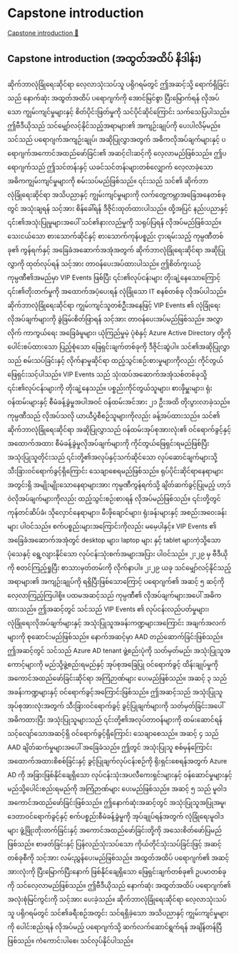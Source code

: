 # Capstone introduction

[Capstone introduction 🔗](https://www.coursera.org/learn/advanced-cybersecurity-concepts-and-capstone-project/lecture/yZFcQ/capstone-introduction)

## Capstone introduction (အထွတ်အထိပ် နိဒါန်း)

ဆိုက်ဘာလုံခြုံရေးဆိုင်ရာ လေ့လာသုံးသပ်သူ ပရိုဂရမ်တွင် ဤအဆင့်သို့ ရောက်ရှိခြင်းသည် နောက်ဆုံး အထွတ်အထိပ် ပရောဂျက်ကို အောင်မြင်စွာ ပြီးမြောက်ရန် လိုအပ်သော ကျွမ်းကျင်မှုများနှင့် စိတ်ပိုင်းဖြတ်မှုကို သင်ပိုင်ဆိုင်ကြောင်း သက်သေပြပါသည်။ ဤဗီဒီယိုသည် သင်မျှော်လင့်နိုင်သည့်အရာများ၏ အကျဉ်းချုပ်ကို ပေးပါလိမ့်မည်။ သင်သည် ပရောဂျက်အကျဉ်းချုပ်၊ အဆိုပြုလွှာအတွက် အဓိကလိုအပ်ချက်များနှင့် ပရောဂျက်အကောင်အထည်ဖော်ခြင်း၏ အဆင့်ငါးဆင့်ကို လေ့လာမည်ဖြစ်သည်။ ဤပရောဂျက်သည် ဤသင်တန်းနှင့် ယခင်သင်တန်းများတစ်လျှောက် လေ့လာခဲ့သော အဓိကကျွမ်းကျင်မှုများကို စမ်းသပ်မည်ဖြစ်သည်။ ၎င်းသည် သင်၏ ဆိုက်ဘာလုံခြုံရေးဆိုင်ရာ အသိပညာနှင့် ကျွမ်းကျင်မှုများကို လက်တွေ့ကမ္ဘာအခြေအနေတစ်ခုတွင် အသုံးချရန် သင့်အား စိန်ခေါ်ရန် ဒီဇိုင်းထုတ်ထားပါသည်။ ထို့အပြင် နည်းပညာနှင့် ၎င်း၏အသုံးပြုမှုများအပေါ် သင်၏နားလည်မှုကို သရုပ်ပြရန် လိုအပ်မည်ဖြစ်သည်။ သေးငယ်သော စားသောက်ဆိုင်နှင့် စားသောက်ကုန်ပစ္စည်း ငှားရမ်းသည့် ကုမ္ပဏီတစ်ခု၏ ကွန်ရက်နှင့် အခြေခံအဆောက်အအုံအတွက် ဆိုက်ဘာလုံခြုံရေးဆိုင်ရာ အဆိုပြုလွှာကို ထုတ်လုပ်ရန် သင့်အား တာဝန်ပေးအပ်ထားပါသည်။ ဤစိတ်ကူးယဉ်ကုမ္ပဏီ၏အမည်မှာ VIP Events ဖြစ်ပြီး ၎င်း၏လုပ်ငန်းများ တိုးချဲ့နေသောကြောင့် ၎င်း၏တိုးတက်မှုကို အထောက်အပံ့ပေးရန် လုံခြုံသော IT စနစ်တစ်ခု လိုအပ်ပါသည်။ ဆိုက်ဘာလုံခြုံရေးဆိုင်ရာ ကျွမ်းကျင်သူတစ်ဦးအနေဖြင့် VIP Events ၏ လုံခြုံရေးလိုအပ်ချက်များကို ခွဲခြမ်းစိတ်ဖြာရန် သင့်အား တာဝန်ပေးအပ်မည်ဖြစ်သည်။ အလွှာလိုက် ကာကွယ်ရေး အခြေခံမူများ၊ ယုံကြည်မှုမဲ့ ပုံစံနှင့် Azure Active Directory တို့ကို ပေါင်းစပ်ထားသော ပြည့်စုံသော ဖြေရှင်းချက်တစ်ခုကို ဒီဇိုင်းဆွဲပါ။ သင်၏အဆိုပြုလွှာသည် စမ်းသပ်ခြင်းနှင့် လိုက်နာမှုဆိုင်ရာ ထည့်သွင်းစဉ်းစားမှုများကိုလည်း ကိုင်တွယ်ဖြေရှင်းသင့်ပါသည်။ VIP Events သည် သုံးထပ်အဆောက်အအုံသစ်တစ်ခုသို့ ၎င်း၏လုပ်ငန်းများကို တိုးချဲ့နေသည်။ ပစ္စည်းကိုင်တွယ်သူများ၊ စားဖိုမှူးများ၊ ရုံးဝန်ထမ်းများနှင့် စီမံခန့်ခွဲမှုအပါအဝင် ဝန်ထမ်းအင်အား ၂၁ ဦးအထိ တိုးပွားလာခဲ့သည်။ ကုမ္ပဏီသည် လိုအပ်သလို ယာယီပွဲစီစဉ်သူများကိုလည်း ခန့်အပ်ထားသည်။ သင်၏ ဆိုက်ဘာလုံခြုံရေးဆိုင်ရာ အဆိုပြုလွှာသည် ဝန်ထမ်းအုပ်စုအားလုံး၏ ဝင်ရောက်ခွင့်နှင့် အထောက်အထား စီမံခန့်ခွဲမှုလိုအပ်ချက်များကို ကိုင်တွယ်ဖြေရှင်းရမည်ဖြစ်ပြီး အသုံးပြုသူတိုင်းသည် ၎င်းတို့၏အလုပ်နှင့်သက်ဆိုင်သော လုပ်ဆောင်ချက်များသို့ သီးခြားဝင်ရောက်ခွင့်ရှိကြောင်း သေချာစေရမည်ဖြစ်သည်။ ရုပ်ပိုင်းဆိုင်ရာနေရာများအတွင်းရှိ အမျိုးမျိုးသောနေရာများအား ကုမ္ပဏီကွန်ရက်သို့ ချိတ်ဆက်ခွင့်ပြုမည့် ဟာ့ဒ်ဝဲလိုအပ်ချက်များကိုလည်း ထည့်သွင်းစဉ်းစားရန် လိုအပ်မည်ဖြစ်သည်။ ၎င်းတို့တွင် ကုန်တင်ဆိပ်ခံ၊ သိုလှောင်နေရာများ၊ မီးဖိုချောင်များ၊ ရုံးခန်းများနှင့် အစည်းအဝေးခန်းများ ပါဝင်သည်။ စက်ပစ္စည်းများအကြောင်းကိုလည်း မမေ့ပါနှင့်။ VIP Events ၏ အခြေခံအဆောက်အအုံတွင် desktop များ၊ laptop များ နှင့် tablet များကဲ့သို့သော ပုံသေနှင့် ရွေ့လျားနိုင်သော လုပ်ငန်းသုံးစက်အများအပြား ပါဝင်သည်။
၂း၂၉ မှ ဗီဒီယိုကို စတင်ကြည့်ရှုပြီး စာသားမှတ်တမ်းကို လိုက်နာပါ။
၂း၂၉
ယခု သင်မျှော်လင့်နိုင်သည့်အရာများ၏ အကျဉ်းချုပ်ကို ရရှိပြီးဖြစ်သောကြောင့် ပရောဂျက်၏ အဆင့် ၅ ဆင့်ကို လေ့လာကြည့်ကြပါစို့။ ပထမအဆင့်သည် ကုမ္ပဏီ၏ လိုအပ်ချက်များအပေါ် အဓိကထားသည်။ ဤအဆင့်တွင် သင်သည် VIP Events ၏ လုပ်ငန်းလည်ပတ်မှုများ၊ လုံခြုံရေးလိုအပ်ချက်များနှင့် အသုံးပြုသူအခန်းကဏ္ဍများအကြောင်း အချက်အလက်များကို စုဆောင်းမည်ဖြစ်သည်။ နောက်အဆင့်မှာ AAD တည်ဆောက်ခြင်းဖြစ်သည်။ ဤအဆင့်တွင် သင်သည် Azure AD tenant ဖွဲ့စည်းပုံကို သတ်မှတ်မည်၊ အသုံးပြုသူအကောင့်များကို မည်သို့ဖွဲ့စည်းရမည်နှင့် အုပ်စုအခြေပြု ဝင်ရောက်ခွင့် ထိန်းချုပ်မှုကို အကောင်အထည်ဖော်ခြင်းဆိုင်ရာ အကြံဉာဏ်များ ပေးမည်ဖြစ်သည်။ အဆင့် ၃ သည် အခန်းကဏ္ဍများနှင့် ဝင်ရောက်ခွင့်အကြောင်းဖြစ်သည်။ ဤအဆင့်သည် အသုံးပြုသူအုပ်စုအားလုံးအတွက် သီးခြားဝင်ရောက်ခွင့် ခွင့်ပြုချက်များကို သတ်မှတ်ခြင်းအပေါ် အဓိကထားပြီး အသုံးပြုသူများသည် ၎င်းတို့၏အလုပ်တာဝန်များကို ထမ်းဆောင်ရန် သင့်လျော်သောအဆင့်ရှိ ဝင်ရောက်ခွင့်ရှိကြောင်း သေချာစေသည်။ အဆင့် ၄ သည် AAD ချိတ်ဆက်မှုများအပေါ် အခြေခံသည်။ ဤတွင် အသုံးပြုသူ စစ်မှန်ကြောင်း အထောက်အထားစိစစ်ခြင်းနှင့် ခွင့်ပြုချက်လုပ်ငန်းစဉ်ကို ရိုးရှင်းစေရန်အတွက် Azure AD ကို အခြားဖြစ်နိုင်ချေရှိသော လုပ်ငန်းသုံးအပလီကေးရှင်းများနှင့် ဝန်ဆောင်မှုများနှင့် မည်သို့ပေါင်းစည်းရမည်ကို အကြံဉာဏ်များ ပေးမည်ဖြစ်သည်။ အဆင့် ၅ သည် မူဝါဒအကောင်အထည်ဖော်ခြင်းဖြစ်သည်။ ဤနောက်ဆုံးအဆင့်တွင် အသုံးပြုသူအပြုအမူ၊ ဒေတာဝင်ရောက်ခွင့်နှင့် စက်ပစ္စည်းစီမံခန့်ခွဲမှုကို အုပ်ချုပ်ရန်အတွက် လုံခြုံရေးမူဝါဒများ ဖွံ့ဖြိုးတိုးတက်ခြင်းနှင့် အကောင်အထည်ဖော်ခြင်းတို့ကို အသေးစိတ်ဖော်ပြမည်ဖြစ်သည်။ စာဖတ်ခြင်းနှင့် ပြန်လည်သုံးသပ်သော ကိုယ်တိုင်သုံးသပ်ခြင်းဖြင့် အဆင့်တစ်ခုစီကို သင့်အား လမ်းညွှန်ပေးမည်ဖြစ်သည်။ အထွတ်အထိပ် ပရောဂျက်၏ အဆင့်အားလုံးကို ပြီးမြောက်ပြီးနောက် ဖြစ်နိုင်ချေရှိသော ဖြေရှင်းချက်တစ်ခု၏ ဥပမာတစ်ခုကို သင်လေ့လာမည်ဖြစ်သည်။ ဤဗီဒီယိုသည် နောက်ဆုံး အထွတ်အထိပ် ပရောဂျက်၏ အလုံးစုံမြင်ကွင်းကို သင့်အား ပေးခဲ့သည်။ ဆိုက်ဘာလုံခြုံရေးဆိုင်ရာ လေ့လာသုံးသပ်သူ ပရိုဂရမ်တွင် သင်၏ခရီးစဉ်အတွင်း သင်ရရှိခဲ့သော အသိပညာနှင့် ကျွမ်းကျင်မှုများကို ပေါင်းစည်းရန် လိုအပ်မည့် ပရောဂျက်သို့ ဆက်လက်ဆောင်ရွက်ရန် အချိန်တန်ပြီဖြစ်သည်။ ကံကောင်းပါစေ၊ သင်လုပ်နိုင်ပါသည်။
